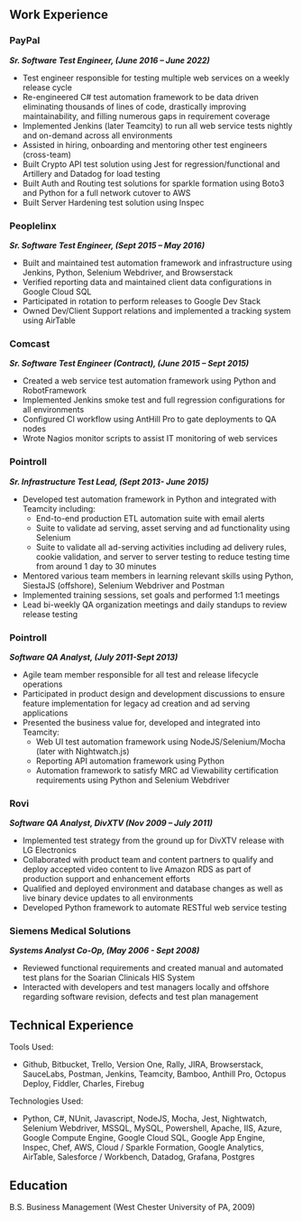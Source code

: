 ## **Work Experience**

### **PayPal**

**_Sr. Software Test Engineer, (June 2016 – June 2022)_**

- Test engineer responsible for testing multiple web services on a weekly release cycle
- Re-engineered C# test automation framework to be data driven eliminating thousands of lines of code, drastically improving maintainability, and filling numerous gaps in requirement coverage
- Implemented Jenkins (later Teamcity) to run all web service tests nightly and on-demand across all environments
- Assisted in hiring, onboarding and mentoring other test engineers (cross-team)
- Built Crypto API test solution using Jest for regression/functional and Artillery and Datadog for load testing
- Built Auth and Routing test solutions for sparkle formation using Boto3 and Python for a full network cutover to AWS
- Built Server Hardening test solution using Inspec

### **Peoplelinx**

**_Sr. Software Test Engineer, (Sept 2015 – May 2016)_**

- Built and maintained test automation framework and infrastructure using Jenkins, Python, Selenium Webdriver, and Browserstack
- Verified reporting data and maintained client data configurations in Google Cloud SQL
- Participated in rotation to perform releases to Google Dev Stack
- Owned Dev/Client Support relations and implemented a tracking system using AirTable

### **Comcast**

**_Sr. Software Test Engineer (Contract), (June 2015 – Sept 2015)_**

- Created a web service test automation framework using Python and RobotFramework
- Implemented Jenkins smoke test and full regression configurations for all environments
- Configured CI workflow using AntHill Pro to gate deployments to QA nodes
- Wrote Nagios monitor scripts to assist IT monitoring of web services

### **Pointroll**

**_Sr. Infrastructure Test Lead, (Sept 2013- June 2015)_**

- Developed test automation framework in Python and integrated with Teamcity including:
  - End-to-end production ETL automation suite with email alerts
  - Suite to validate ad serving, asset serving and ad functionality using Selenium
  - Suite to validate all ad-serving activities including ad delivery rules, cookie validation, and server to server testing to reduce testing time from around 1 day to 30 minutes
- Mentored various team members in learning relevant skills using Python, SiestaJS (offshore), Selenium Webdriver and Postman
- Implemented training sessions, set goals and performed 1:1 meetings
- Lead bi-weekly QA organization meetings and daily standups to review release testing

### **Pointroll**

**_Software QA Analyst, (July 2011-Sept 2013)_**

- Agile team member responsible for all test and release lifecycle operations
- Participated in product design and development discussions to ensure feature implementation for legacy ad creation and ad serving applications
- Presented the business value for, developed and integrated into Teamcity:
  - Web UI test automation framework using NodeJS/Selenium/Mocha (later with Nightwatch.js)
  - Reporting API automation framework using Python
  - Automation framework to satisfy MRC ad Viewability certification requirements using Python and Selenium Webdriver

### **Rovi**

**_Software QA Analyst, DivXTV (Nov 2009 – July 2011)_**

- Implemented test strategy from the ground up for DivXTV release with LG Electronics
- Collaborated with product team and content partners to qualify and deploy accepted video content to live Amazon RDS as part of production support and enhancement efforts
- Qualified and deployed environment and database changes as well as live binary device updates to all environments
- Developed Python framework to automate RESTful web service testing

### **Siemens Medical Solutions**

**_Systems Analyst Co-Op, (May 2006 - Sept 2008)_**

- Reviewed functional requirements and created manual and automated test plans for the Soarian Clinicals HIS System
- Interacted with developers and test managers locally and offshore regarding software revision, defects and test plan management

## **Technical Experience**

Tools Used:

- Github, Bitbucket, Trello, Version One, Rally, JIRA, Browserstack, SauceLabs, Postman, Jenkins, Teamcity, Bamboo, Anthill Pro, Octopus Deploy, Fiddler, Charles, Firebug

Technologies Used:

- Python, C#, NUnit, Javascript, NodeJS, Mocha, Jest, Nightwatch, Selenium Webdriver, MSSQL, MySQL, Powershell, Apache, IIS, Azure, Google Compute Engine, Google Cloud SQL, Google App Engine, Inspec, Chef, AWS, Cloud / Sparkle Formation, Google Analytics, AirTable, Salesforce / Workbench, Datadog, Grafana, Postgres

## **Education**

B.S. Business Management (West Chester University of PA, 2009)
